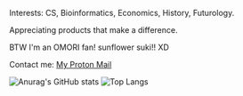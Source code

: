 Interests: CS, Bioinformatics, Economics, History, Futurology.

Appreciating products that make a difference.

BTW I'm an OMORI fan! sunflower suki!! XD

Contact me: [My Proton Mail](mailto:Leslie_Jiang@proton.me)

![Anurag's GitHub stats](https://github-readme-stats.vercel.app/api?username=Leslie-Jiang-Hamster&hide=contribs&show_icons=true&theme=dracula)
![Top Langs](https://github-readme-stats.vercel.app/api/top-langs/?username=Leslie-Jiang-Hamster&layout=compact&theme=dracula)
